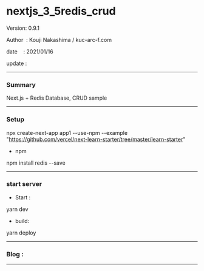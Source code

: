 ﻿# nextjs_3_5redis_crud

 Version: 0.9.1

 Author  : Kouji Nakashima / kuc-arc-f.com

 date    : 2021/01/16

 update  : 

***
### Summary

Next.js  + Redis Database, CRUD sample

***
### Setup

npx create-next-app app1 --use-npm --example "https://github.com/vercel/next-learn-starter/tree/master/learn-starter"

* npm

npm install redis --save

***
### start server
* Start :

yarn dev

* build:

yarn deploy


***
### Blog :

***

